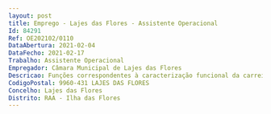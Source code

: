```yaml
--- 
layout: post
title: Emprego - Lajes das Flores - Assistente Operacional
Id: 84291
Ref: OE202102/0110
DataAbertura: 2021-02-04
DataFecho: 2021-02-17
Trabalho: Assistente Operacional
Empregador: Câmara Municipal de Lajes das Flores
Descricao: Funções correspondentes à caracterização funcional da carreira de Assistente Operacional categoria de Assistente Operacional, grau de complexidade funcional 1, designadamente  executar funções de carácter manual para executar trabalhos em madeiras diversas, na medida do que lhe é solicitado, desde elaboração de caixilharias, móveis, estruturas para palcos, tascas, exposições, regularização dos elementos dos edifícios, desde pavimentos a portas e janelas, procede a afinações desses mesmos elementos e repara os quando necessário, ou procede à sua substituição  Responsabilidade pelos equipamentos sob sua guarda e pela sua correta  Colabora na montagem e desmontagem de estruturas integradas em espaços públicos para fins lúdicos ou culturais, executa outras tarefas simples não especificadas de carácter manual  Preparar e organizar o trabalho a fim de fabricar, reparar, conservar, montar ou ajustar peças  Colaboração nas atividades culturais municipais, através da execução de trabalhos em madeiras diversas, através dos moldes que lhe são apresentados  Analisa o desenho que lhe é fornecido ou procede ele próprio ao esboço do mesmo, procedendo à sua execução  Procede à aplicação e substituição de acessórios de madeira e ferragens  Executar trabalhos de serralharia diversos  Proceder à reparação  manutenção de equipamentos diversos
CodigoPostal: 9960-431 LAJES DAS FLORES
Concelho: Lajes das Flores
Distrito: RAA - Ilha das Flores
--- 
```

